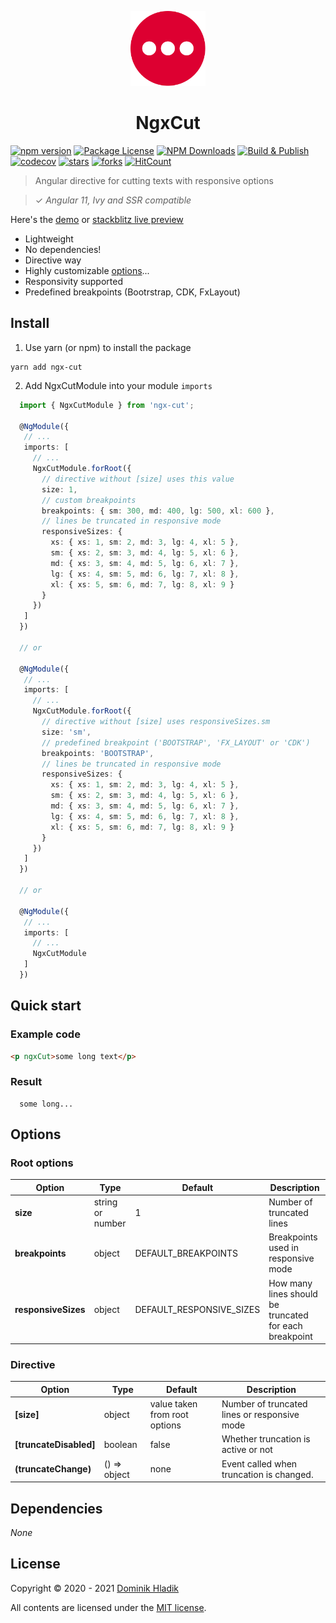<p align="center">
  <a href="https://github.com/Celtian/ngx-cut" target="blank"><img src="assets/logo.svg?sanitize=true" alt="" width="120"></a>
  <h1 align="center">NgxCut</h1>
</p>

[![npm version](https://badge.fury.io/js/ngx-cut.svg)](https://badge.fury.io/js/ngx-cut)
[![Package License](https://img.shields.io/npm/l/ngx-cut.svg)](https://www.npmjs.com/ngx-cut)
[![NPM Downloads](https://img.shields.io/npm/dm/ngx-cut.svg)](https://www.npmjs.com/ngx-cut)
[![Build & Publish](https://github.com/celtian/ngx-cut/workflows/Build%20&%20Publish/badge.svg)](https://github.com/celtian/ngx-cut/actions)
[![codecov](https://codecov.io/gh/Celtian/ngx-cut/branch/master/graph/badge.svg?token=1IRUKIKM0D)](https://codecov.io/gh/celtian/ngx-cut/)
[![stars](https://badgen.net/github/stars/celtian/ngx-cut)](https://github.com/celtian/ngx-cut/)
[![forks](https://badgen.net/github/forks/celtian/ngx-cut)](https://github.com/celtian/ngx-cut/)
[![HitCount](http://hits.dwyl.com/celtian/ngx-cut.svg)](http://hits.dwyl.com/celtian/ngx-cut)

> Angular directive for cutting texts with responsive options

> ✓ _Angular 11, Ivy and SSR compatible_

Here's the [demo](http://celtian.github.io/ngx-cut/) or [stackblitz live preview](https://stackblitz.com/edit/ngx-cut)

- Lightweight
- No dependencies!
- Directive way
- Highly customizable [options](#options)...
- Responsivity supported
- Predefined breakpoints (Bootrstrap, CDK, FxLayout)

## Install

1. Use yarn (or npm) to install the package

```terminal
yarn add ngx-cut
```

2. Add NgxCutModule into your module `imports`

```typescript
  import { NgxCutModule } from 'ngx-cut';

  @NgModule({
   // ...
   imports: [
     // ...
     NgxCutModule.forRoot({
       // directive without [size] uses this value
       size: 1,
       // custom breakpoints
       breakpoints: { sm: 300, md: 400, lg: 500, xl: 600 },
       // lines be truncated in responsive mode
       responsiveSizes: {
         xs: { xs: 1, sm: 2, md: 3, lg: 4, xl: 5 },
         sm: { xs: 2, sm: 3, md: 4, lg: 5, xl: 6 },
         md: { xs: 3, sm: 4, md: 5, lg: 6, xl: 7 },
         lg: { xs: 4, sm: 5, md: 6, lg: 7, xl: 8 },
         xl: { xs: 5, sm: 6, md: 7, lg: 8, xl: 9 }
       }
     })
   ]
  })

  // or

  @NgModule({
   // ...
   imports: [
     // ...
     NgxCutModule.forRoot({
       // directive without [size] uses responsiveSizes.sm
       size: 'sm',
       // predefined breakpoint ('BOOTSTRAP', 'FX_LAYOUT' or 'CDK')
       breakpoints: 'BOOTSTRAP',
       // lines be truncated in responsive mode
       responsiveSizes: {
         xs: { xs: 1, sm: 2, md: 3, lg: 4, xl: 5 },
         sm: { xs: 2, sm: 3, md: 4, lg: 5, xl: 6 },
         md: { xs: 3, sm: 4, md: 5, lg: 6, xl: 7 },
         lg: { xs: 4, sm: 5, md: 6, lg: 7, xl: 8 },
         xl: { xs: 5, sm: 6, md: 7, lg: 8, xl: 9 }
       }
     })
   ]
  })

  // or

  @NgModule({
   // ...
   imports: [
     // ...
     NgxCutModule
   ]
  })
```

## Quick start

### Example code

```html
<p ngxCut>some long text</p>
```

### Result

```code
  some long...
```

## Options

### Root options

| Option              | Type             | Default                  | Description                                            |
| ------------------- | ---------------- | ------------------------ | ------------------------------------------------------ |
| **size**            | string or number | 1                        | Number of truncated lines                              |
| **breakpoints**     | object           | DEFAULT_BREAKPOINTS      | Breakpoints used in responsive mode                    |
| **responsiveSizes** | object           | DEFAULT_RESPONSIVE_SIZES | How many lines should be truncated for each breakpoint |

### Directive

| Option                 | Type         | Default                       | Description                                  |
| ---------------------- | ------------ | ----------------------------- | -------------------------------------------- |
| **[size]**             | object       | value taken from root options | Number of truncated lines or responsive mode |
| **[truncateDisabled]** | boolean      | false                         | Whether truncation is active or not          |
| **(truncateChange)**   | () => object | none                          | Event called when truncation is changed.     |

## Dependencies

_None_

## License

Copyright &copy; 2020 - 2021 [Dominik Hladik](https://github.com/Celtian)

All contents are licensed under the [MIT license].

[mit license]: LICENSE
